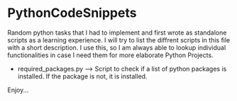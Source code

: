 # PythonCodeSnippets
Random python tasks that I had to implement and first wrote as standalone scripts as a learning experience. I will try to list the diffrent scripts in this file with a short description. I use this, so I am always able to lookup individual functionalities in case I need them for more elaborate Python Projects.

- required_packages.py --> Script to check if a list of python packages is installed. If the package is not, it is installed.

Enjoy...
